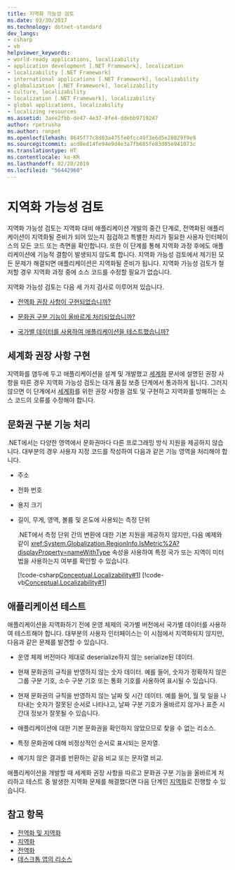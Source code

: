 ```yaml
---
title: 지역화 가능성 검토
ms.date: 03/30/2017
ms.technology: dotnet-standard
dev_langs:
- csharp
- vb
helpviewer_keywords:
- world-ready applications, localizability
- application development [.NET Framework], localization
- localizability [.NET Framework]
- international applications [.NET Framework], localizability
- globalization [.NET Framework], localizability
- culture, localizability
- localization [.NET Framework], localizability
- global applications, localizability
- localizing resources
ms.assetid: 3aee2fbb-de47-4e37-8fe4-ddebb9719247
author: rpetrusha
ms.author: ronpet
ms.openlocfilehash: 8645f77c8d03a475fe0fcc49f3e6d5e28829f9e9
ms.sourcegitcommit: acd8ed14fe94e9d4e3a7fb685fe83d05e941073c
ms.translationtype: HT
ms.contentlocale: ko-KR
ms.lasthandoff: 02/20/2019
ms.locfileid: "56442960"
---
```

# <a name="localizability-review"></a>지역화 가능성 검토

지역화 가능성 검토는 지역화 대비 애플리케이션 개발의 중간 단계로, 전역화된 애플리케이션이 지역화될 준비가 되어 있는지 점검하고 특별한 처리가 필요한 사용자 인터페이스의 모든 코드 또는 측면을 확인합니다. 또한 이 단계를 통해 지역화 과정 후에도 애플리케이션에 기능적 결함이 발생되지 않도록 합니다. 지역화 가능성 검토에서 제기된 모든 문제가 해결되면 애플리케이션은 지역화될 준비가 됩니다. 지역화 가능성 검토가 철저할 경우 지역화 과정 중에 소스 코드를 수정할 필요가 없습니다.

지역화 가능성 검토는 다음 세 가지 검사로 이루어져 있습니다.

- [전역화 권장 사항이 구현되었습니까?](#global)

- [문화권 구분 기능이 올바르게 처리되었습니까?](#culture)

- [국가별 데이터를 사용하여 애플리케이션을 테스트했습니까?](#test)

<a name="global"></a>
## <a name="implement-globalization-recommendations"></a>세계화 권장 사항 구현

지역화를 염두에 두고 애플리케이션을 설계 및 개발했고 [세계화](../../../docs/standard/globalization-localization/globalization.md) 문서에 설명된 권장 사항을 따른 경우 지역화 가능성 검토는 대개 품질 보증 단계에서 통과하게 됩니다. 그러지 않으면 이 단계에서 [세계화](../../../docs/standard/globalization-localization/globalization.md)를 위한 권장 사항을 검토 및 구현하고 지역화를 방해하는 소스 코드의 오류를 수정해야 합니다.

<a name="culture"></a>
## <a name="handle-culture-sensitive-features"></a>문화권 구분 기능 처리

.NET에서는 다양한 영역에서 문화권마다 다른 프로그래밍 방식 지원을 제공하지 않습니다. 대부분의 경우 사용자 지정 코드를 작성하여 다음과 같은 기능 영역을 처리해야 합니다.

- 주소

- 전화 번호

- 용지 크기

- 길이, 무게, 영역, 볼륨 및 온도에 사용되는 측정 단위

   .NET에서 측정 단위 간의 변환에 대한 기본 지원을 제공하지 않지만, 다음 예제와 같이 <xref:System.Globalization.RegionInfo.IsMetric%2A?displayProperty=nameWithType> 속성을 사용하여 특정 국가 또는 지역이 미터법을 사용하는지 여부를 확인할 수 있습니다.

   [!code-csharp[Conceptual.Localizability#1](../../../samples/snippets/csharp/VS_Snippets_CLR/conceptual.localizability/cs/ismetric1.cs#1)]
   [!code-vb[Conceptual.Localizability#1](../../../samples/snippets/visualbasic/VS_Snippets_CLR/conceptual.localizability/vb/ismetric1.vb#1)]

<a name="test"></a>
## <a name="test-your-application"></a>애플리케이션 테스트

애플리케이션을 지역화하기 전에 운영 체제의 국가별 버전에서 국가별 데이터를 사용하여 테스트해야 합니다. 대부분의 사용자 인터페이스는 이 시점에서 지역화되지 않지만, 다음과 같은 문제를 발견할 수 있습니다.

- 운영 체제 버전마다 제대로 deserialize하지 않는 serialize된 데이터.

- 현재 문화권의 규칙을 반영하지 않는 숫자 데이터. 예를 들어, 숫자가 정확하지 않은 그룹 구분 기호, 소수 구분 기호 또는 통화 기호를 사용하여 표시될 수 있습니다.

- 현재 문화권의 규칙을 반영하지 않는 날짜 및 시간 데이터. 예를 들어, 월 및 일을 나타내는 숫자가 잘못된 순서로 나타나고, 날짜 구분 기호가 올바르지 않거나 표준 시간대 정보가 잘못될 수 있습니다.

- 애플리케이션에 대한 기본 문화권을 확인하지 않았으므로 찾을 수 없는 리소스.

- 특정 문화권에 대해 비정상적인 순서로 표시되는 문자열.

- 예기치 않은 결과를 반환하는 같음 비교 또는 문자열 비교.

애플리케이션을 개발할 때 세계화 권장 사항을 따르고 문화권 구분 기능을 올바르게 처리하고 테스트 중 발생한 지역화 문제를 해결했다면 다음 단계인 [지역화](../../../docs/standard/globalization-localization/localization.md)로 진행할 수 있습니다.

## <a name="see-also"></a>참고 항목

- [전역화 및 지역화](../../../docs/standard/globalization-localization/index.md)
- [지역화](../../../docs/standard/globalization-localization/localization.md)
- [전역화](../../../docs/standard/globalization-localization/globalization.md)
- [데스크톱 앱의 리소스](../../../docs/framework/resources/index.md)
